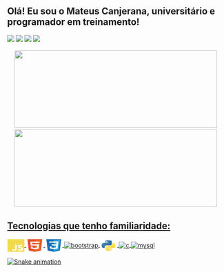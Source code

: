 ## Olá! Eu sou o Mateus Canjerana, universitário e programador em treinamento!
<div>
  <a href="https://www.linkedin.com/in/mateus-canjerana-bb62bb226" target="_blank"><img src="https://img.shields.io/badge/-LinkedIn-%230077B5?style=for-the-badge&logo=linkedin&logoColor=white" target="_blank"></a>
  <a href="https://instagram.com/mateus_canjerana" target="_blank"><img src="https://img.shields.io/badge/-Instagram-%23E4405F?style=for-the-badge&logo=instagram&logoColor=white" target="_blank"></a>
 <a href="https://discord.com/channels/Gavient#5594" target="_blank"><img src="https://img.shields.io/badge/Discord-7289DA?style=for-the-badge&logo=discord&logoColor=white" target="_blank"></a> 
  <a href = "mailto:caja.mateus@gmail.com"><img src="https://img.shields.io/badge/-Gmail-%23333?style=for-the-badge&logo=gmail&logoColor=white" target="_blank"></a> 
</div></br>


<div align="center">
  <a href="https://github.com/MateusCanjerana">
  <img height="180em" width="470em" src="https://github-readme-stats.vercel.app/api?username=MateusCanjerana&show_icons=true&theme=dracula&include_all_commits=true&count_private=true"/> <img height="180em" width="470em" src="https://github-readme-stats.vercel.app/api/top-langs/?username=MateusCanjerana&layout=compact&langs_count=7&theme=dracula"/>
</div>

## Tecnologias que tenho familiaridade:
<div style="display: inline_block"<br>
  <img align="center" alt="js" height="30" width="40" src="https://raw.githubusercontent.com/devicons/devicon/master/icons/javascript/javascript-plain.svg">
  <img align="center" alt="html5" height="30" width="40" src="https://raw.githubusercontent.com/devicons/devicon/master/icons/html5/html5-original.svg">
  <img align="center" alt="css3" height="30" width="40" src="https://raw.githubusercontent.com/devicons/devicon/master/icons/css3/css3-original.svg">
  <img align="center" alt="bootstrap" height="30" width="40" src="https://cdn.jsdelivr.net/gh/devicons/devicon/icons/bootstrap/bootstrap-original.svg">
  <img align="center" alt="python" height="30" width="40" src="https://raw.githubusercontent.com/devicons/devicon/master/icons/python/python-original.svg">
  <img align="center" alt="c" height="30" width="40" src="https://cdn.jsdelivr.net/gh/devicons/devicon/icons/c/c-original.svg">
  <img align="center" alt="mysql" height="30" width="40" src="https://cdn.jsdelivr.net/gh/devicons/devicon/icons/mysql/mysql-original.svg"> 
</div>

 ![Snake animation](https://github.com/rafaballerini/MateusCanjerana/blob/output/github-contribution-grid-snake.svg)

